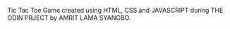 Tic Tac Toe Game created using HTML, CSS and JAVASCRIPT during THE ODIN PRJECT
by AMRIT LAMA SYANGBO.